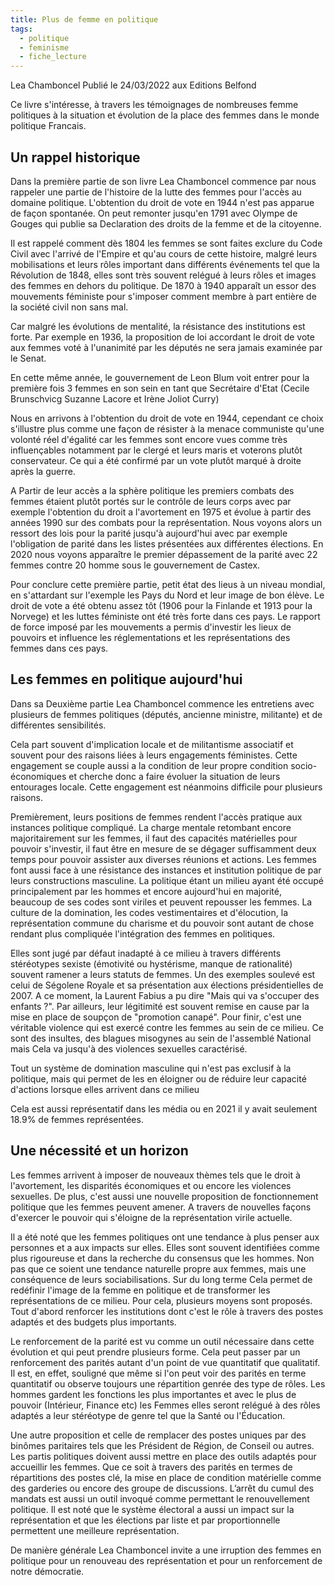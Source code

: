```yaml
---
title: Plus de femme en politique
tags:
  - politique
  - feminisme
  - fiche_lecture
---
```


Lea Chamboncel
Publié le 24/03/2022 aux Editions Belfond

Ce livre s'intéresse, à travers les témoignages de nombreuses femme politiques à la situation et évolution de la place des femmes dans le monde politique Francais.

## Un rappel historique

Dans la première partie de son livre Lea Chamboncel commence par nous rappeler une partie de l'histoire de la lutte des femmes pour l'accès au domaine politique. L'obtention du droit de vote en 1944 n'est pas apparue de façon spontanée. On peut remonter jusqu'en 1791 avec Olympe de Gouges qui publie sa Declaration des droits de la femme et de la citoyenne.

Il est rappelé comment dès 1804 les femmes se sont faites exclure du Code Civil avec l'arrivé de l'Empire et qu'au cours de cette histoire, malgré leurs mobilisations et leurs rôles important dans différents événements tel que la Révolution de 1848, elles sont très souvent relégué à leurs rôles et images des femmes en dehors du politique.
De 1870 à 1940 apparaît un essor des mouvements féministe pour s'imposer comment membre à part entière de la société civil non sans mal.

Car malgré les évolutions de mentalité, la résistance des institutions est forte. Par exemple en 1936, la proposition de loi accordant le droit de vote aux femmes voté à l'unanimité par les députés ne sera jamais examinée par le Senat.

En cette même année, le gouvernement de Leon Blum voit entrer pour la première fois 3 femmes en son sein en tant que Secrétaire d'Etat (Cecile Brunschvicg Suzanne Lacore et
Irène Joliot Curry)

Nous en arrivons à l'obtention du droit de vote en 1944, cependant ce choix s'illustre plus comme une façon de résister à la menace communiste qu'une volonté réel d'égalité car les femmes sont encore vues comme très influençables notamment par le clergé et leurs maris et voterons plutôt conservateur.
Ce qui a été confirmé par un vote plutôt marqué à droite après la guerre.

A Partir de leur accès a la sphère politique les premiers combats des femmes étaient plutôt portés sur le contrôle de leurs corps avec par exemple l'obtention du droit a l'avortement en 1975 et évolue à partir des années 1990 sur des combats pour la représentation.
Nous voyons alors un ressort des lois pour la parité jusqu'à aujourd'hui avec par exemple l'obligation de parité dans les listes présentées aux différentes élections.
En 2020 nous voyons apparaître le premier dépassement de la parité avec 22 femmes contre 20 homme sous le gouvernement de Castex.

Pour conclure cette première partie, petit état des lieus à un niveau mondial, en s'attardant sur l'exemple les Pays du Nord et leur image de bon élève.
Le droit de vote a été obtenu assez tôt (1906 pour la Finlande et 1913 pour la Norvege) et les luttes féministe ont été très forte dans ces pays.
Le rapport de force imposé par les mouvements a permis d'investir les lieux de pouvoirs et influence les réglementations et les représentations des femmes dans ces pays.

## Les femmes en politique aujourd'hui

Dans sa Deuxième partie Lea Chamboncel commence les entretiens avec plusieurs de femmes politiques (députés, ancienne ministre, militante) et de différentes sensibilités.

Cela part souvent d'implication locale et de militantisme associatif et souvent pour des raisons liées à leurs engagements féministes. Cette engagement se couple aussi a la condition de leur propre condition socio-économiques et cherche donc a faire évoluer la situation de leurs entourages locale.
Cette engagement est néanmoins difficile pour plusieurs raisons.

Premièrement, leurs positions de femmes rendent l'accès pratique aux instances politique compliqué. La charge mentale retombant encore majoritairement sur les femmes, il faut des capacités matérielles pour pouvoir s'investir, il faut être en mesure de se dégager suffisamment deux temps pour pouvoir assister aux diverses réunions et actions.
Les femmes font aussi face à une résistance des instances et institution politique de par leurs constructions masculine.
La politique étant un milieu ayant été occupé principalement par les hommes et encore aujourd'hui en majorité, beaucoup de ses codes sont viriles et peuvent repousser les femmes. La culture de la domination, les codes vestimentaires et d'élocution, la représentation commune du charisme et du pouvoir sont autant de chose rendant plus compliquée l'intégration des femmes en politiques.

Elles sont jugé par défaut inadapté à ce milieu à travers différents stéréotypes sexiste (émotivité ou hystérisme, manque de rationalité) souvent ramener a leurs statuts de femmes.
Un des exemples soulevé est celui de Ségolene Royale et sa présentation aux élections présidentielles de 2007. A ce moment, la Laurent Fabius a pu dire "Mais qui va s'occuper des enfants ?".
Par ailleurs, leur légitimité est souvent remise en cause par la mise en place de soupçon de "promotion canapé".
Pour finir, c'est une véritable violence qui est exercé contre les femmes au sein de ce milieu.
Ce sont des insultes, des blagues misogynes au sein de l'assemblé National mais Cela va jusqu'à des violences sexuelles caractérisé.

Tout un système de domination masculine qui n'est pas exclusif à la politique, mais qui permet de les en éloigner ou de
réduire leur capacité d'actions lorsque elles arrivent dans ce milieu

Cela est aussi représentatif dans les média ou en 2021 il y avait seulement 18.9% de femmes représentées.

## Une nécessité et un horizon

Les femmes arrivent à imposer de nouveaux thèmes tels que le droit à l'avortement, les disparités économiques et ou encore les violences sexuelles.
De plus, c'est aussi une nouvelle proposition de fonctionnement politique que les femmes peuvent amener. A travers de nouvelles façons d'exercer le pouvoir qui s'éloigne de la représentation virile actuelle.

Il a été noté que les femmes politiques ont une tendance à plus penser aux personnes et a aux impacts sur elles. Elles sont souvent identifiées comme plus rigoureuse et dans la recherche du consensus que les hommes. Non pas que ce soient une tendance naturelle propre aux femmes, mais une conséquence de leurs sociabilisations. Sur du long terme
Cela permet de redéfinir l'image de la femme en politique et de transformer les représentations de ce milieu. Pour cela, plusieurs moyens sont proposés. Tout d'abord renforcer les institutions dont c'est le rôle à travers des postes adaptés et des budgets plus importants.

Le renforcement de la parité est vu comme un outil nécessaire dans cette évolution et qui peut prendre plusieurs forme. Cela peut passer par un renforcement des parités autant d'un point de vue quantitatif que qualitatif. Il est, en effet, souligné que même si l'on peut voir des parités en terme quantitatif ou observe toujours une répartition genrée des type de rôles. Les hommes gardent les fonctions les plus importantes et avec le plus de pouvoir (Intérieur, Finance etc) les Femmes elles seront relégué à des rôles adaptés a leur stéréotype de genre tel que la Santé ou l'Éducation.

Une autre proposition et celle de remplacer des postes uniques par des binômes paritaires tels que les Président de Région, de Conseil ou autres.
Les partis politiques doivent aussi mettre en place des outils adaptés pour accueillir les femmes. Que ce soit à travers des parités en termes de répartitions des postes clé, la mise en place de condition matérielle comme des garderies ou encore des groupe de discussions.
L’arrêt du cumul des mandats est aussi un outil invoqué comme permettant le renouvellement politique.
Il est noté que le système électoral a aussi un impact sur la représentation et que les élections par liste et par proportionnelle permettent une meilleure représentation.

De manière générale Lea Chamboncel invite a une irruption des femmes en politique pour un renouveau des représentation et pour un renforcement de
notre démocratie.

